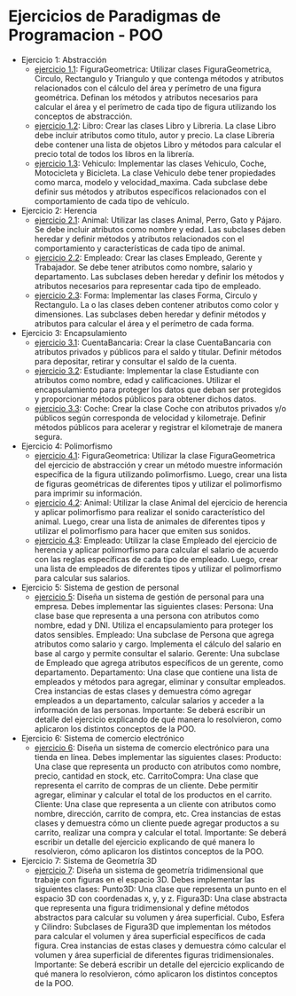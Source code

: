 # Ejercicios de Paradigmas de Programacion - POO

- Ejercicio 1: Abstracción
  - [ejercicio 1.1](ejercicio1.1.py): FiguraGeometrica: Utilizar clases FiguraGeometrica, Circulo, Rectangulo y Triangulo y que contenga métodos y atributos relacionados con el cálculo del área y perímetro de una figura geométrica. Definan los métodos y atributos necesarios para calcular el área y el perímetro de cada tipo de figura utilizando los conceptos de abstracción.
  - [ejercicio 1.2](ejercicio1.2.py): Libro: Crear las clases Libro y Libreria. La clase Libro debe incluir atributos como titulo, autor y precio. La clase Libreria debe contener una lista de objetos Libro y métodos para calcular el precio total de todos los libros en la librería.
  - [ejercicio 1.3](ejercicio1.3.py): Vehiculo: Implementar las clases Vehiculo, Coche, Motocicleta y Bicicleta. La clase Vehiculo debe tener propiedades como marca, modelo y velocidad_maxima. Cada subclase debe definir sus métodos y atributos específicos relacionados con el comportamiento de cada tipo de vehículo.
- Ejercicio 2: Herencia
  - [ejercicio 2.1](ejercicio2.1.py): Animal: Utilizar las clases Animal, Perro, Gato y Pájaro. Se debe incluir atributos como nombre y edad. Las subclases deben heredar y definir métodos y atributos relacionados con el comportamiento y características de cada tipo de animal.
  - [ejercicio 2.2](ejercicio2.2.py): Empleado: Crear las clases Empleado, Gerente y Trabajador. Se debe tener atributos como nombre, salario y departamento. Las subclases deben heredar y definir los métodos y atributos necesarios para representar cada tipo de empleado.
  - [ejercicio 2.3](ejercicio2.3.py): Forma: Implementar las clases Forma, Circulo y Rectangulo. La o las clases deben contener atributos como color y dimensiones. Las subclases deben heredar y definir métodos y atributos para calcular el área y el perímetro de cada forma.
- Ejercicio 3: Encapsulamiento
  - [ejercicio 3.1](ejercicio3.1.py): CuentaBancaria: Crear la clase CuentaBancaria con atributos privados y públicos para el saldo y titular. Definir métodos para depositar, retirar y consultar el saldo de la cuenta.
  - [ejercicio 3.2](ejercicio3.2.py): Estudiante: Implementar la clase Estudiante con atributos como nombre, edad y calificaciones. Utilizar el encapsulamiento para proteger los datos que deban ser protegidos y proporcionar métodos públicos para obtener dichos datos.
  - [ejercicio 3.3](ejercicio3.3.py): Coche: Crear la clase Coche con atributos privados y/o públicos según corresponda de velocidad y kilometraje. Definir métodos públicos para acelerar y registrar el kilometraje de manera segura.
- Ejercicio 4: Polimorfismo
  - [ejercicio 4.1](ejercicio4.1.py): FiguraGeometrica: Utilizar la clase FiguraGeometrica del ejercicio de abstracción y crear un método muestre información específica de la figura utilizando polimorfismo. Luego, crear una lista de figuras geométricas de diferentes tipos y utilizar el polimorfismo para imprimir su información.
  - [ejercicio 4.2](ejercicio4.2.py): Animal: Utilizar la clase Animal del ejercicio de herencia y aplicar polimorfismo para realizar el sonido característico del animal. Luego, crear una lista de animales de diferentes tipos y utilizar el polimorfismo para hacer que emiten sus sonidos.
  - [ejercicio 4.3](ejercicio4.3.py): Empleado: Utilizar la clase Empleado del ejercicio de herencia y aplicar polimorfismo para calcular el salario de acuerdo con las reglas específicas de cada tipo de empleado. Luego, crear una lista de empleados de diferentes tipos y utilizar el polimorfismo para calcular sus salarios.
- Ejercicio 5: Sistema de gestion de personal
  - [ejercicio 5](ejercicio5.py): Diseña un sistema de gestión de personal para una empresa. Debes implementar las siguientes clases: Persona: Una clase base que representa a una persona con atributos como nombre, edad y DNI. Utiliza el encapsulamiento para proteger los datos sensibles. Empleado: Una subclase de Persona que agrega atributos como salario y cargo. Implementa el cálculo del salario en base al cargo y permite consultar el salario. Gerente: Una subclase de Empleado que agrega atributos específicos de un gerente, como departamento. Departamento: Una clase que contiene una lista de empleados y métodos para agregar, eliminar y consultar empleados. Crea instancias de estas clases y demuestra cómo agregar empleados a un departamento, calcular salarios y acceder a la información de las personas. Importante: Se deberá escribir un detalle del ejercicio explicando de qué manera lo resolvieron, como aplicaron los distintos conceptos de la POO.
- Ejercicio 6: Sistema de comercio electrónico
  - [ejercicio 6](ejercicio6.py): Diseña un sistema de comercio electrónico para una tienda en línea. Debes implementar las siguientes clases: Producto: Una clase que representa un producto con atributos como nombre, precio, cantidad en stock, etc. CarritoCompra: Una clase que representa el carrito de compras de un cliente. Debe permitir agregar, eliminar y calcular el total de los productos en el carrito. Cliente: Una clase que representa a un cliente con atributos como nombre, dirección, carrito de compra, etc. Crea instancias de estas clases y demuestra cómo un cliente puede agregar productos a su carrito, realizar una compra y calcular el total. Importante: Se deberá escribir un detalle del ejercicio explicando de qué manera lo resolvieron, cómo aplicaron los distintos conceptos de la POO.
- Ejercicio 7: Sistema de Geometría 3D
  - [ejercicio 7](ejercicio7.py): Diseña un sistema de geometría tridimensional que trabaje con figuras en el espacio 3D. Debes implementar las siguientes clases: Punto3D: Una clase que representa un punto en el espacio 3D con coordenadas x, y, y z. Figura3D: Una clase abstracta que representa una figura tridimensional y define métodos abstractos para calcular su volumen y área superficial. Cubo, Esfera y Cilindro: Subclases de Figura3D que implementan los métodos para calcular el volumen y área superficial específicos de cada figura. Crea instancias de estas clases y demuestra cómo calcular el volumen y área superficial de diferentes figuras tridimensionales. Importante: Se deberá escribir un detalle del ejercicio explicando de qué manera lo resolvieron, cómo aplicaron los distintos conceptos de la POO.
#
